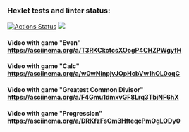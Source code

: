 ### Hexlet tests and linter status:
[![Actions Status](https://github.com/DanilCrazy99/fullstack-javascript-project-44/workflows/hexlet-check/badge.svg)](https://github.com/DanilCrazy99/fullstack-javascript-project-44/actions)
<a href="https://codeclimate.com/github/DanilCrazy99/fullstack-javascript-project-44/maintainability"><img src="https://api.codeclimate.com/v1/badges/909958f084b2dd127674/maintainability" /></a>

#### Video with game "Even" https://asciinema.org/a/T3RKCkctcsXOogP4CHZPWgyfH
#### Video with game "Calc" https://asciinema.org/a/w0wNinpjvJOpHcbVw1hOL0oqC
#### Video with game "Greatest Common Divisor" https://asciinema.org/a/F4Gmu1dmxvGF8Lrq3TbjNF6hX
#### Video with game "Progression" https://asciinema.org/a/DRKfzFsCm3HfteqcPmOgLODy0
